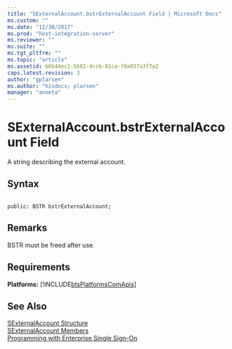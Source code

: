 ```yaml
---
title: "SExternalAccount.bstrExternalAccount Field | Microsoft Docs"
ms.custom: ""
ms.date: "11/30/2017"
ms.prod: "host-integration-server"
ms.reviewer: ""
ms.suite: ""
ms.tgt_pltfrm: ""
ms.topic: "article"
ms.assetid: b6b44ec1-5681-4ccb-81ca-f0a037a3f7a2
caps.latest.revision: 3
author: "gplarsen"
ms.author: "hisdocs; plarsen"
manager: "anneta"
---
```

# SExternalAccount.bstrExternalAccount Field
A string describing the external account.  
  
## Syntax  
  
```cpp#  
  
public: BSTR bstrExternalAccount;  
```  
  
## Remarks  
 BSTR must be freed after use.  
  
## Requirements  
 **Platforms:**  [!INCLUDE[btsPlatformsComApis](../includes/btsplatformscomapis-md.md)]  
  
## See Also  
 [SExternalAccount Structure](../esso/sexternalaccount-structure.md)   
 [SExternalAccount Members](../esso/sexternalaccount-members.md)   
 [Programming with Enterprise Single Sign-On](../esso/programming-with-enterprise-single-sign-on.md)